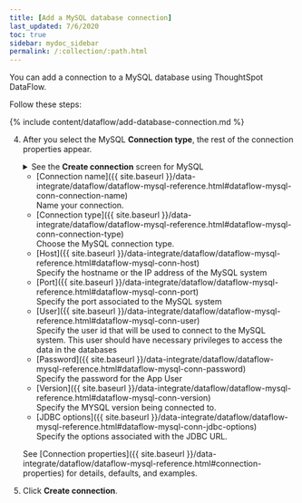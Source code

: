 ```yaml
---
title: [Add a MySQL database connection]
last_updated: 7/6/2020
toc: true
sidebar: mydoc_sidebar
permalink: /:collection/:path.html
---
```

You can add a connection to a MySQL database using ThoughtSpot DataFlow.

Follow these steps:

{% include content/dataflow/add-database-connection.md %}

4. After you select the MySQL **Connection type**, the rest of the connection properties appear.

    <details>
      <summary>See the <strong>Create connection</strong> screen for MySQL</summary>
        <p>
        <img src="../../images/dataflow-mysql-create.png" alt="Create MySQL connection" /></p>
    </details>

    * [Connection name]({{ site.baseurl }}/data-integrate/dataflow/dataflow-mysql-reference.html#dataflow-mysql-conn-connection-name)<br/>Name your connection.
    * [Connection type]({{ site.baseurl }}/data-integrate/dataflow/dataflow-mysql-reference.html#dataflow-mysql-conn-connection-type)<br/>Choose the MySQL connection type.
    * [Host]({{ site.baseurl }}/data-integrate/dataflow/dataflow-mysql-reference.html#dataflow-mysql-conn-host)<br/>Specify the hostname or the IP address of the MySQL system
    * [Port]({{ site.baseurl }}/data-integrate/dataflow/dataflow-mysql-reference.html#dataflow-mysql-conn-port)<br/>Specify the port associated to the MySQL system
    * [User]({{ site.baseurl }}/data-integrate/dataflow/dataflow-mysql-reference.html#dataflow-mysql-conn-user)<br/>Specify the user id that will be used to connect to the MySQL system. This user should have necessary privileges to access the data in the databases
    * [Password]({{ site.baseurl }}/data-integrate/dataflow/dataflow-mysql-reference.html#dataflow-mysql-conn-password)<br/>Specify the password for the App User
    * [Version]({{ site.baseurl }}/data-integrate/dataflow/dataflow-mysql-reference.html#dataflow-mysql-conn-version)<br/>Specify the MYSQL version being connected to.
    * [JDBC options]({{ site.baseurl }}/data-integrate/dataflow/dataflow-mysql-reference.html#dataflow-mysql-conn-jdbc-options)<br/>Specify the options associated with the JDBC URL.

   See [Connection properties]({{ site.baseurl }}/data-integrate/dataflow/dataflow-mysql-reference.html#connection-properties) for details, defaults, and examples.

5. Click **Create connection**.   
